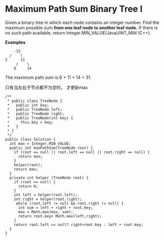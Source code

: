 # Maximum Path Sum Binary Tree I

Given a binary tree in which each node contains an integer number. Find the maximum possible sum **from one leaf node to another leaf node.** If there is no such path available, return Integer.MIN\_VALUE\(Java\)/INT\_MIN \(C++\).

**Examples**

```text
    -15
  /    \
2      11
     /    \
    6     14
```

 

The maximum path sum is 6 + 11 + 14 = 31.

只有当左右子节点都不为空时， 才更新max

```text
/**
 * public class TreeNode {
 *   public int key;
 *   public TreeNode left;
 *   public TreeNode right;
 *   public TreeNode(int key) {
 *     this.key = key;
 *   }
 * }
 */
public class Solution {
  int max = Integer.MIN_VALUE;
  public int maxPathSum(TreeNode root) {
    if (root == null || root.left == null || root.right == null) {
      return max;
    }
    helper(root);
    return max;
  }
  private int helper (TreeNode root) {
    if (root == null) {
      return 0;
    }
    int left = helper(root.left);
    int right = helper(root.right);
     while (root.left != null && root.right != null) {
      int sum = left + right + root.key;
      max = Math.max(max, sum);
      return root.key+ Math.max(left,right);
    }
    return root.left == null? right+root.key : left + root.key;
  }
}
```




